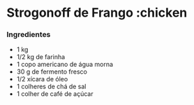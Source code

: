 # Strogonoff de Frango :chicken

### Ingredientes
 - 1 kg
 - 1/2 kg de farinha
 - 1 copo americano de água morna
 - 30 g de fermento fresco
 - 1/2 xícara de óleo
 - 1 colheres de chá de sal
 - 1 colher de café de açúcar
